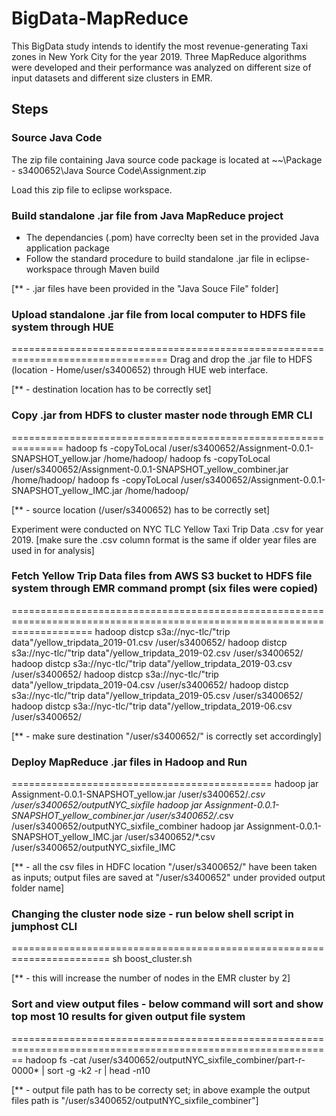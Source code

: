 # BigData-MapReduce
This BigData study intends to identify the most revenue-generating Taxi zones in New York City for the year 2019. Three MapReduce algorithms were developed and their performance was analyzed on different size of input datasets and different size clusters in EMR.

## Steps
### Source Java Code
The zip file containing Java source code package is located at
~~\Package - s3400652\Java Source Code\Assignment.zip

Load this zip file to eclipse workspace.

### Build standalone .jar file from Java MapReduce project
- The dependancies (.pom) have correclty been set in the provided Java application package
- Follow the standard procedure to build standalone .jar file in eclipse-workspace through Maven build

[** - .jar files have been provided in the "Java Souce File" folder]


### Upload standalone .jar file from local computer to HDFS file system through HUE
=================================================================================
Drag and drop the .jar file to HDFS (location - Home/user/s3400652) through HUE web interface.


[** - destination location has to be correctly set]


### Copy .jar from HDFS to cluster master node through EMR CLI
===============================================================
hadoop fs -copyToLocal /user/s3400652/Assignment-0.0.1-SNAPSHOT_yellow.jar /home/hadoop/
hadoop fs -copyToLocal /user/s3400652/Assignment-0.0.1-SNAPSHOT_yellow_combiner.jar /home/hadoop/
hadoop fs -copyToLocal /user/s3400652/Assignment-0.0.1-SNAPSHOT_yellow_IMC.jar /home/hadoop/

[** - source location (/user/s3400652) has to be correctly set]

Experiment were conducted on NYC TLC Yellow Taxi Trip Data .csv for year 2019. [make sure the .csv column format is the same if older year files 
are used in for analysis]

### Fetch Yellow Trip Data files from AWS S3 bucket to HDFS file system through EMR command prompt (six files were copied)
==========================================================================================================================
hadoop distcp s3a://nyc-tlc/"trip data"/yellow_tripdata_2019-01.csv /user/s3400652/
hadoop distcp s3a://nyc-tlc/"trip data"/yellow_tripdata_2019-02.csv /user/s3400652/
hadoop distcp s3a://nyc-tlc/"trip data"/yellow_tripdata_2019-03.csv /user/s3400652/
hadoop distcp s3a://nyc-tlc/"trip data"/yellow_tripdata_2019-04.csv /user/s3400652/
hadoop distcp s3a://nyc-tlc/"trip data"/yellow_tripdata_2019-05.csv /user/s3400652/
hadoop distcp s3a://nyc-tlc/"trip data"/yellow_tripdata_2019-06.csv /user/s3400652/

[** - make sure destination "/user/s3400652/" is correctly set accordingly]

### Deploy MapReduce .jar files in Hadoop and Run
=============================================
hadoop jar Assignment-0.0.1-SNAPSHOT_yellow.jar /user/s3400652/*.csv /user/s3400652/outputNYC_sixfile
hadoop jar Assignment-0.0.1-SNAPSHOT_yellow_combiner.jar /user/s3400652/*.csv /user/s3400652/outputNYC_sixfile_combiner
hadoop jar Assignment-0.0.1-SNAPSHOT_yellow_IMC.jar /user/s3400652/*.csv /user/s3400652/outputNYC_sixfile_IMC

[** - all the csv files in HDFC location "/user/s3400652/" have been taken as inputs; output files are saved at "/user/s3400652"
under provided output folder name]


### Changing the cluster node size - run below shell script in jumphost CLI
=======================================================================
sh  boost_cluster.sh

[** - this will increase the number of nodes in the EMR cluster by 2]


### Sort and view output files - below command will sort and show top most 10 results for given output file system
==============================================================================================================
hadoop fs -cat /user/s3400652/outputNYC_sixfile_combiner/part-r-0000* | sort -g -k2 -r | head -n10

[** - output file path has to be correcty set; in above example the output files path is "/user/s3400652/outputNYC_sixfile_combiner"]




